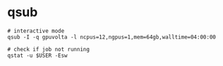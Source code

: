 # qsub

```
# interactive mode
qsub -I -q gpuvolta -l ncpus=12,ngpus=1,mem=64gb,walltime=04:00:00
```

```
# check if job not running
qstat -u $USER -Esw
```
